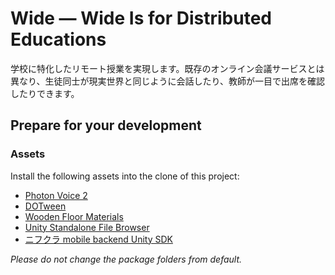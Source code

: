# Wide — Wide Is for Distributed Educations
学校に特化したリモート授業を実現します。既存のオンライン会議サービスとは異なり、生徒同士が現実世界と同じように会話したり、教師が一目で出席を確認したりできます。

## Prepare for your development

### Assets
Install the following assets into the clone of this project:
- [Photon Voice 2](https://assetstore.unity.com/packages/tools/audio/photon-voice-2-130518?locale=ja-JP)
- [DOTween](https://assetstore.unity.com/packages/tools/animation/dotween-hotween-v2-27676)
- [Wooden Floor Materials](https://assetstore.unity.com/packages/2d/textures-materials/wood/wooden-floor-materials-150564)
- [Unity Standalone File Browser](https://github.com/gkngkc/UnityStandaloneFileBrowser)
- [ニフクラ mobile backend Unity SDK](https://github.com/NIFCLOUD-mbaas/ncmb_unity)

*Please do not change the package folders from default.*


